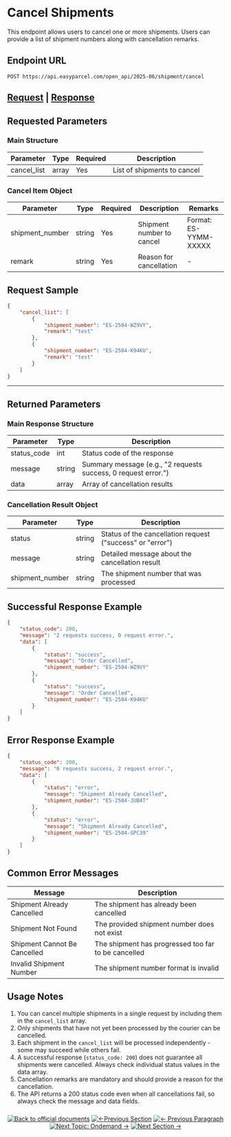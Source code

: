 # Cancel Shipments

This endpoint allows users to cancel one or more shipments. Users can provide a list of shipment numbers along with cancellation remarks.

## Endpoint URL

```
POST https://api.easyparcel.com/open_api/2025-06/shipment/cancel
```

## [Request](#requested-parameters) | [Response](#returned-parameters)

## Requested Parameters

### Main Structure

| Parameter    | Type    | Required | Description                  |
|--------------|---------|----------|------------------------------|
| cancel_list  | array   | Yes      | List of shipments to cancel  |

### Cancel Item Object

| Parameter       | Type    | Required | Description                   | Remarks                     |
|-----------------|---------|----------|-------------------------------|----------------------------- |
| shipment_number | string  | Yes      | Shipment number to cancel     | Format: ES-YYMM-XXXXX       |
| remark          | string  | Yes      | Reason for cancellation       | -                           |

## Request Sample

```json
{
    "cancel_list": [
        {
            "shipment_number": "ES-2504-WZ9VY",
            "remark": "test"
        },
        {
            "shipment_number": "ES-2504-K94KU",
            "remark": "test"
        }
    ]
}
```

---

## Returned Parameters

### Main Response Structure

| Parameter    | Type    | Description                                               |
|--------------|---------|-----------------------------------------------------------|
| status_code  | int     | Status code of the response                               |
| message      | string  | Summary message (e.g., "2 requests success, 0 request error.") |
| data         | array   | Array of cancellation results                             |

### Cancellation Result Object

| Parameter       | Type    | Description                              |
|-----------------|---------|------------------------------------------|
| status          | string  | Status of the cancellation request ("success" or "error") |
| message         | string  | Detailed message about the cancellation result |
| shipment_number | string  | The shipment number that was processed   |

## Successful Response Example

```json
{
    "status_code": 200,
    "message": "2 requests success, 0 request error.",
    "data": [
        {
            "status": "success",
            "message": "Order Cancelled",
            "shipment_number": "ES-2504-WZ9VY"
        },
        {
            "status": "success",
            "message": "Order Cancelled",
            "shipment_number": "ES-2504-K94KU"
        }
    ]
}
```

## Error Response Example

```json
{
    "status_code": 200,
    "message": "0 requests success, 2 request error.",
    "data": [
        {
            "status": "error",
            "message": "Shipment Already Cancelled",
            "shipment_number": "ES-2504-JUB4T"
        },
        {
            "status": "error",
            "message": "Shipment Already Cancelled",
            "shipment_number": "ES-2504-GPC39"
        }
    ]
}
```

## Common Error Messages

| Message                      | Description                                              |
|------------------------------|----------------------------------------------------------|
| Shipment Already Cancelled   | The shipment has already been cancelled                  |
| Shipment Not Found           | The provided shipment number does not exist              |
| Shipment Cannot Be Cancelled | The shipment has progressed too far to be cancelled      |
| Invalid Shipment Number      | The shipment number format is invalid                    |

## Usage Notes

1. You can cancel multiple shipments in a single request by including them in the `cancel_list` array.
2. Only shipments that have not yet been processed by the courier can be cancelled.
3. Each shipment in the `cancel_list` will be processed independently - some may succeed while others fail.
4. A successful response (`status_code: 200`) does not guarantee all shipments were cancelled. Always check individual status values in the data array.
5. Cancellation remarks are mandatory and should provide a reason for the cancellation.
6. The API returns a 200 status code even when all cancellations fail, so always check the message and data fields.

<div align="center" style="margin: 1.5rem 0;">

[![Back to official documents](https://img.shields.io/badge/Back_to_official_documents-007ACC?style=for-the-badge&scale=1.3)](../README.md)
[![←Previous Section](https://img.shields.io/badge/Previous_Section_%E2%86%90-FF7733?style=for-the-badge&scale=1.3)](../../4.Postman%20Collection/README.md)
[![← Previous Paragraph](https://img.shields.io/badge/Previous_Paragraph_%E2%86%90-FF7733?style=for-the-badge&scale=1.3)](/5.API%20endpoint/%201.Shipping/4.Get%20Shipment%20details.md)
[![Next Topic: Ondemand →](https://img.shields.io/badge/Next_Topic%3AOndemand_%E2%86%92-00CC88?style=for-the-badge&scale=1.3)](/5.API%20endpoint/%202.Ondemand/1.Get%20Ondemand%20Quotation.md)
[![Next Section →](https://img.shields.io/badge/Next_Section_%E2%86%92-00CC88?style=for-the-badge&scale=1.3)](../../6.Webhook/1.Guide%20to%20subscribe%20webhook.md)

</div>
